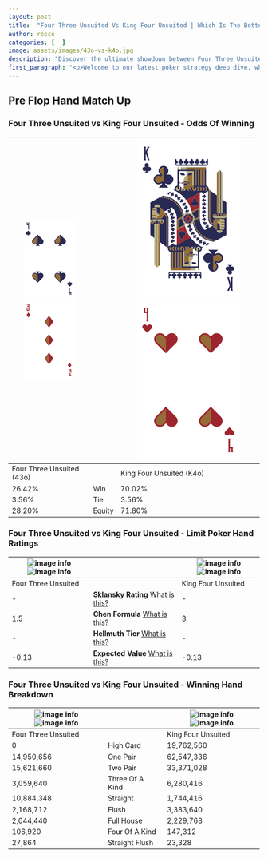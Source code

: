 ```yaml
---
layout: post
title:  "Four Three Unsuited Vs King Four Unsuited | Which Is The Better Hand In Poker? A Complete Guide"
author: reece
categories: [  ]
image: assets/images/43o-vs-k4o.jpg
description: "Discover the ultimate showdown between Four Three Unsuited and King Four Unsuited in poker! Uncover the odds, strategies, and scenarios where one hand triumphs over the other. Get ready to up your poker game with this thrilling analysis."
first_paragraph: "<p>Welcome to our latest poker strategy deep dive, where we're pitting two distinct hands against each other in a high-stakes showdown: Four Three Unsuited vs King Four Unsuited.</p><p>In the dynamic world of poker, every decision counts, and knowing which hand holds the upper hand is key to your success at the table.</p><p>In this article, we'll dissect these two hands, explore the scenarios where one dominates the other, and equip you with the knowledge to make strategic choices that can tip the odds in your favor.</p><p>Get ready to unravel the intriguing dynamics of these poker hands and elevate your game to new heights.</p>"
---
```




[comment]: # (sp0)

## Pre Flop Hand Match Up

<div class="table hand-ratings" markdown="1"> 



### Four Three Unsuited vs King Four Unsuited - Odds Of Winning


    
| ![image info](assets/images/hand1/4.png) ![image info](assets/images/hand1/3o.png) |  | ![image info](assets/images/hand2/K.png) ![image info](assets/images/hand2/4o.png) |
| -------- | -------- | -------- |
| Four Three Unsuited (43o) |  | King Four Unsuited (K4o) |
| 26.42% | Win | 70.02% |
| 3.56% | Tie | 3.56% |
| 28.20% | Equity | 71.80% |




[comment]: # (sp1)



### Four Three Unsuited vs King Four Unsuited - Limit Poker Hand Ratings


    
| ![image info](https://www.riverpairs.com/assets/images/hand1/4.png) ![image info](https://www.riverpairs.com/assets/images/hand1/3o.png) |  | ![image info](https://www.riverpairs.com/assets/images/hand2/K.png) ![image info](https://www.riverpairs.com/assets/images/hand2/4o.png) |
| -------- | -------- | -------- |
| Four Three Unsuited |  | King Four Unsuited |
| - | **Sklansky Rating** [What is this?](/sklansky-rating-explained) | - |
| 1.5 | **Chen Formula** [What is this?](/chen-formula-explained) | 3 |
| - | **Hellmuth Tier** [What is this?](/Hellmuth-tier-explained) | - |
| -0.13 | **Expected Value** [What is this?](/expected-value-explained) | -0.13 |




[comment]: # (sp2)



### Four Three Unsuited vs King Four Unsuited - Winning Hand Breakdown


    
| ![image info](https://www.riverpairs.com/assets/images/hand1/4.png) ![image info](https://www.riverpairs.com/assets/images/hand1/3o.png) |  | ![image info](https://www.riverpairs.com/assets/images/hand2/K.png) ![image info](https://www.riverpairs.com/assets/images/hand2/4o.png) |
| -------- | -------- | -------- |
| Four Three Unsuited |  | King Four Unsuited |
| 0 | High Card | 19,762,560 |
| 14,950,656 | One Pair | 62,547,336 |
| 15,621,660 | Two Pair | 33,371,028 |
| 3,059,640 | Three Of A Kind | 6,280,416 |
| 10,884,348 | Straight | 1,744,416 |
| 2,168,712 | Flush | 3,383,640 |
| 2,044,440 | Full House | 2,229,768 |
| 106,920 | Four Of A Kind | 147,312 |
| 27,864 | Straight Flush | 23,328 |




[comment]: # (sp3)



</div>

[comment]: # (sp4)



[comment]: # (sp5)


